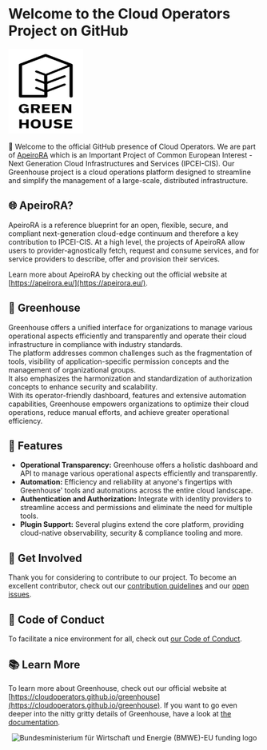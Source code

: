 # Welcome to the Cloud Operators Project on GitHub

<a href="https://github.com/cloudoperators"><img width="150" height="170" src="https://raw.githubusercontent.com/cloudoperators/.github/main/assets/greenhouse.svg"></a>

:wave: Welcome to the official GitHub presence of Cloud Operators. We are part of [ApeiroRA](https://apeirora.eu/content/projects/) which is an Important Project of Common European Interest - Next Generation Cloud Infrastructures and Services (IPCEI-CIS). Our Greenhouse project is a cloud operations platform designed to streamline and simplify the management of a large-scale, distributed infrastructure.

## :globe_with_meridians: ApeiroRA?

ApeiroRA is a reference blueprint for an open, flexible, secure, and compliant next-generation cloud-edge continuum and therefore a key contribution to IPCEI-CIS. At a high level, the projects of ApeiroRA allow users to provider-agnostically fetch, request and consume services, and for service providers to describe, offer and provision their services.

Learn more about ApeiroRA by checking out the official website at [https://apeirora.eu/](https://apeirora.eu/).

## :handshake: Greenhouse

Greenhouse offers a unified interface for organizations to manage various operational aspects efficiently and transparently and operate their cloud infrastructure in compliance with industry standards.  
The platform addresses common challenges such as the fragmentation of tools, visibility of application-specific permission concepts and the management of organizational groups.   
It also emphasizes the harmonization and standardization of authorization concepts to enhance security and scalability.   
With its operator-friendly dashboard, features and extensive automation capabilities, Greenhouse empowers organizations to optimize their cloud operations, reduce manual efforts, and achieve greater operational efficiency. 

## :bear: Features

- **Operational Transparency:** Greenhouse offers a holistic dashboard and API to manage various operational aspects efficiently and transparently. 
- **Automation:** Efficiency and reliability at anyone's fingertips with Greenhouse' tools and automations across the entire cloud landscape. 
- **Authentication and Authorization:** Integrate with identity providers to streamline access and permissions and eliminate the need for multiple tools. 
- **Plugin Support:** Several plugins extend the core platform, providing cloud-native observability, security & compliance tooling and more. 

## :busts_in_silhouette: Get Involved

Thank you for considering to contribute to our project.
To become an excellent contributor, check out our [contribution guidelines](https://github.com/cloudoperators/greenhouse/blob/main/CONTRIBUTING.md) and our [open issues](https://github.com/issues?q=is%3Aopen+is%3Aissue+org%3Acloudoperators+archived%3Afalse+).

## :blue_heart: Code of Conduct

To facilitate a nice environment for all, check out [our Code of Conduct](https://github.com/cloudoperators/.github/blob/main/CODE_OF_CONDUCT.md).

## :books: Learn More

To learn more about Greenhouse, check out our official website at [https://cloudoperators.github.io/greenhouse](https://cloudoperators.github.io/greenhouse).
If you want to go even deeper into the nitty gritty details of Greenhouse, have a look at [the documentation](https://cloudoperators.github.io/greenhouse/docs/getting-started/overview).

<p align="center">
  <img alt="Bundesministerium für Wirtschaft und Energie (BMWE)-EU funding logo" src="https://apeirora.eu/assets/img/BMWK-EU.png" width="400"/>
</p>
